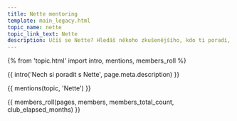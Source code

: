 ```yaml
---
title: Nette mentoring
template: main_legacy.html
topic_name: nette
topic_link_text: Nette
description: Učíš se Nette? Hledáš někoho zkušenějšího, kdo ti poradí, když se zasekneš? Kdo ti ukáže správné postupy a nasměruje tě na kvalitní návody nebo kurzy?
---
```

{% from 'topic.html' import intro, mentions, members_roll %}

{{ intro('Nech si poradit s Nette', page.meta.description) }}

{{ mentions(topic, 'Nette') }}

{{ members_roll(pages, members, members_total_count, club_elapsed_months) }}
